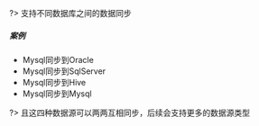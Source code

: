 ?> 支持不同数据库之间的数据同步

##### 案例

- Mysql同步到Oracle
- Mysql同步到SqlServer
- Mysql同步到Hive
- Mysql同步到Mysql

?> 且这四种数据源可以两两互相同步，后续会支持更多的数据源类型
